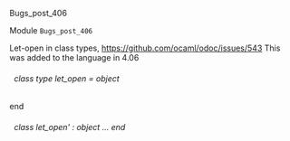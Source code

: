 Bugs_post_406

 Module `Bugs_post_406`


Let-open in class types, https://github.com/ocaml/odoc/issues/543 This was added to the language in 4.06

<a id="class-type-let_open"></a>
###### &nbsp; class type  let_open = object
end



<a id="class-let_open'"></a>
###### &nbsp; class  let_open' : object ... end

